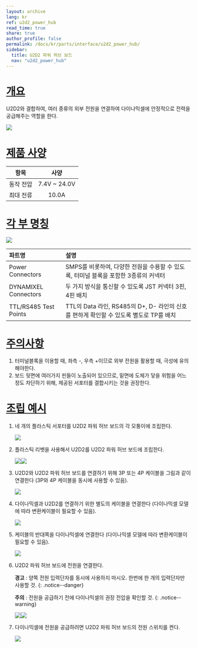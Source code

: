 ```yaml
---
layout: archive
lang: kr
ref: u2d2_power_hub
read_time: true
share: true
author_profile: false
permalink: /docs/kr/parts/interface/u2d2_power_hub/
sidebar:
  title: U2D2 파워 허브 보드
  nav: "u2d2_power_hub"
---
```


# [개요](#개요)
U2D2와 결합하여, 여러 종류의 외부 전원을 연결하여 다이나믹셀에 안정적으로 전력을 공급해주는 역할을 한다.

![](/assets/images/parts/interface/u2d2_power_hub/product_image.png)

# [제품 사양](#제품-사양)

|항목|사양|
|:---:|:---:|
|동작 전압|7.4V ~ 24.0V|
|최대 전류|10.0A|

# [각 부 명칭](#각-부-명칭)

![](/assets/images/parts/interface/u2d2_power_hub/layout.png)

|파트명|설명|
|:---|:---|
|Power Connectors|SMPS를 비롯하여, 다양한 전원을 수용할 수 있도록, 터미널 블록을 포함한 3종류의 커넥터|
|DYNAMIXEL Connectors|두 가지 방식을 통신할 수 있도록 JST 커넥터 3핀, 4핀 배치|
|TTL/RS485 Test Points|TTL의 Data 라인, RS485의 D+, D- 라인의 신호를 편하게 확인할 수 있도록 별도로 TP를 배치|

# [주의사항](#주의사항)

1. 터미널블록을 이용할 때, 좌측 -, 우측 +이므로 외부 전원을 활용할 때, 극성에 유의해야한다.
2. 보드 뒷면에 여러가지 핀들이 노출되어 있으므로, 밑면에 도체가 닿을 위험을 어느 정도 차단하기 위해, 제공된 서포터를 결합시키는 것을 권장한다.

# [조립 예시](#조립-예시)

1. 네 개의 플라스틱 서포터를 U2D2 파워 허브 보드의 각 모퉁이에 조립한다.  

    ![](/assets/images/parts/interface/u2d2_power_hub/u2d2_phb_06.jpg)

2. 플라스틱 리벳을 사용해서 U2D2를 U2D2 파워 허브 보드에 조립한다.

    ![](/assets/images/parts/interface/u2d2_power_hub/u2d2_phb_07.jpg)![](/assets/images/parts/interface/u2d2_power_hub/u2d2_phb_08.jpg)

3. U2D2와 U2D2 파워 허브 보드를 연결하기 위해 3P 또는 4P 케이블을 그림과 같이 연결한다 (3P와 4P 케이블을 동시에 사용할 수 있음).

    ![](/assets/images/parts/interface/u2d2_power_hub/u2d2_phb_03.jpg)

4. 다이나믹셀과 U2D2를 연결하기 위한 별도의 케이블을 연결한다 (다이나믹셀 모델에 따라 변환케이블이 필요할 수 있음).

    ![](/assets/images/parts/interface/u2d2_power_hub/u2d2_phb_04.jpg)

5. 케이블의 반대쪽을 다이나믹셀에 연결한다 (다이나믹셀 모델에 따라 변환케이블이 필요할 수 있음).

    ![](/assets/images/parts/interface/u2d2_power_hub/u2d2_phb_05.jpg)

6. U2D2 파워 허브 보드에 전원을 연결한다.

    **경고** : 양쪽 전원 입력단자를 동시에 사용하지 마시오. 한번에 한 개의 입력단자만 사용할 것.
    {: .notice--danger}
    
    **주의** : 전원을 공급하기 전에 다이나믹셀의 권장 전압을 확인할 것.
    {: .notice--warning}

    ![](/assets/images/parts/interface/u2d2_power_hub/u2d2_phb_01.jpg)![](/assets/images/parts/interface/u2d2_power_hub/u2d2_phb_02.jpg)

7. 다이나믹셀에 전원을 공급하려면 U2D2 파워 허브 보드의 전원 스위치를 켠다.

    ![](/assets/images/parts/interface/u2d2_power_hub/u2d2_phb_08.jpg)
